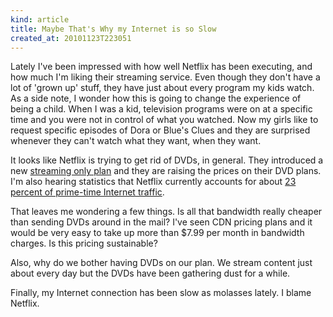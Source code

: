 ```yaml
---
kind: article
title: Maybe That's Why my Internet is so Slow
created_at: 20101123T223051
---
```

Lately I've been impressed with how well Netflix has been executing, and how much I'm liking their streaming service. Even though they don't have
a lot of 'grown up' stuff, they have just about every program my kids watch. As a side note, I wonder how this is going to change the experience
of being a child. When I was a kid, television programs were on at a specific time and you were not in control of what you watched. Now my girls
like to request specific episodes of Dora or Blue's Clues and they are surprised whenever they can't watch what they want, when they want.

It looks like Netflix is trying to get rid of DVDs, in general. They introduced a new [streaming only plan](http://blog.netflix.com/2010/11/new-plan-for-watching-instantly-plus.html)
and they are raising the prices on their DVD plans. I'm also hearing statistics that Netflix currently accounts for about 
[23 percent of prime-time Internet traffic](http://news.cnet.com/8301-13506_3-20020434-17.html).

That leaves me wondering a few things. Is all that bandwidth really cheaper than sending DVDs around in the mail? I've seen CDN pricing plans and
it would be very easy to take up more than $7.99 per month in bandwidth charges. Is this pricing sustainable?

Also, why do we bother having DVDs on our plan. We stream content just about every day but the DVDs have been gathering dust for a while.

Finally, my Internet connection has been slow as molasses lately. I blame Netflix.

